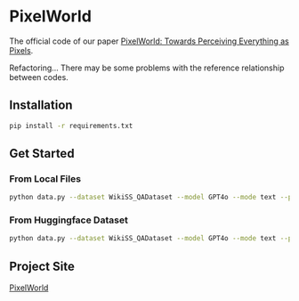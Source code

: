 # PixelWorld
The official code of our paper [PixelWorld: Towards Perceiving Everything as Pixels](https://arxiv.org/abs/2501.19339).

Refactoring... There may be some problems with the reference relationship between codes.

## Installation
```bash
pip install -r requirements.txt
```

## Get Started
### From Local Files
```bash
python data.py --dataset WikiSS_QADataset --model GPT4o --mode text --prompt base
```
### From Huggingface Dataset
```bash
python data.py --dataset WikiSS_QADataset --model GPT4o --mode text --prompt base --from_hf
```

## Project Site
[PixelWorld](https://tiger-ai-lab.github.io/PixelWorld/)

